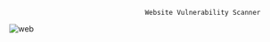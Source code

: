                                       Website Vulnerability Scanner
![web](https://user-images.githubusercontent.com/93094166/228315023-7518da70-5d00-4c48-ba75-8cd0302b6b5a.jpg)
